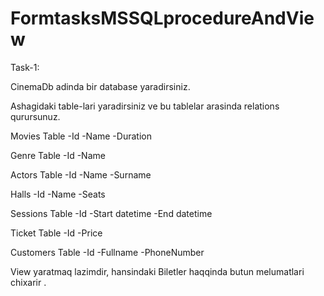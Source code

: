 # FormtasksMSSQLprocedureAndView

Task-1:

CinemaDb adinda bir database yaradirsiniz.

Ashagidaki table-lari yaradirsiniz ve bu tablelar arasinda relations qurursunuz.

Movies Table
-Id
-Name
-Duration

Genre Table
-Id
-Name

Actors Table
-Id
-Name
-Surname


Halls
-Id
-Name
-Seats

Sessions Table
-Id
-Start datetime
-End datetime

Ticket Table
-Id
-Price


Customers Table
-Id
-Fullname
-PhoneNumber




View yaratmaq lazimdir, hansindaki Biletler haqqinda butun melumatlari chixarir .
